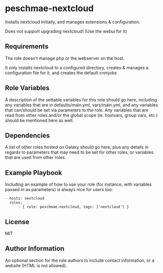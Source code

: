 peschmae-nextcloud
=========

Installs nextcloud initially, and manages extensions & configuration. 

Does not support upgrading nextcloud! (Use the webui for it)

Requirements
------------

The role doesn't manage php or the webserver on the host.

It only installs nextcloud to a configured directory, creates & manages a configuration file for it, and creates the default cronjobs

Role Variables
--------------

A description of the settable variables for this role should go here, including any variables that are in defaults/main.yml, vars/main.yml, and any variables that can/should be set via parameters to the role. Any variables that are read from other roles and/or the global scope (ie. hostvars, group vars, etc.) should be mentioned here as well.

Dependencies
------------

A list of other roles hosted on Galaxy should go here, plus any details in regards to parameters that may need to be set for other roles, or variables that are used from other roles.

Example Playbook
----------------

Including an example of how to use your role (for instance, with variables passed in as parameters) is always nice for users too:
```
- hosts: nextcloud
  roles:
      - { role: peschmae.nextcloud, tags: ['nextcloud'] }
```

License
-------

MIT

Author Information
------------------

An optional section for the role authors to include contact information, or a website (HTML is not allowed).
